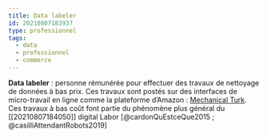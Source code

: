 ```yaml
---
title: Data labeler
id: 20210807183937
type: professionnel
tags:
  - data
  - professionnel
  - commerce
---
```

            

**Data labeler** : personne rémunérée pour effectuer des travaux de nettoyage de données à bas prix. Ces travaux sont postés sur des interfaces de micro-travail en ligne comme la plateforme d’Amazon : [Mechanical Turk](https://www.technologyreview.com/2019/05/31/103015/the-ai-gig-economy-is-coming-for-you/).
Ces travaux à bas coût font partie du phénomène plus général du [[20210807184050]] digital Labor [@cardonQuEstceQue2015 ; @casilliAttendantRobots2019]

